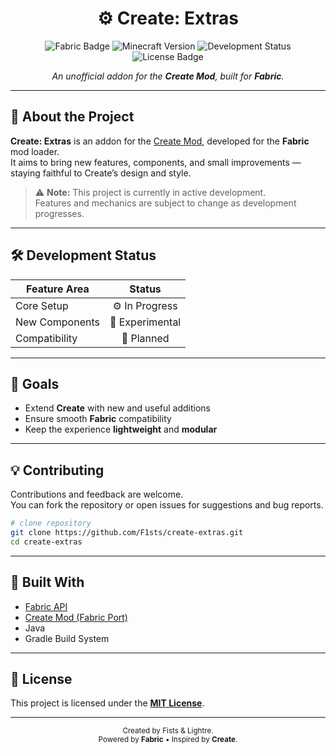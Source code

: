 <h1 align="center">⚙️ Create: Extras</h1>

<p align="center">
  <img src="https://img.shields.io/badge/Fabric-API-blue?style=flat-square&logo=fabricmc" alt="Fabric Badge"/>
  <img src="https://img.shields.io/badge/Minecraft-1.21+-brightgreen?style=flat-square&logo=minecraft" alt="Minecraft Version"/>
  <img src="https://img.shields.io/badge/Status-In%20Development-yellow?style=flat-square" alt="Development Status"/>
  <img src="https://img.shields.io/badge/License-MIT-lightgrey?style=flat-square" alt="License Badge"/>
</p>

<p align="center">
  <i>An unofficial addon for the <b>Create Mod</b>, built for <b>Fabric</b>.</i>
</p>

---

## 🧩 About the Project

**Create: Extras** is an addon for the [Create Mod](https://www.curseforge.com/minecraft/mc-mods/create), developed for
the **Fabric** mod loader.  
It aims to bring new features, components, and small improvements — staying faithful to Create’s design and style.

> ⚠️ **Note:** This project is currently in active development.  
> Features and mechanics are subject to change as development progresses.

---

## 🛠️ Development Status

| Feature Area   |     Status      |
|----------------|:---------------:|
| Core Setup     | ⚙️ In Progress  |
| New Components | 🧪 Experimental |
| Compatibility  |   🔄 Planned    |

---

## 🚀 Goals

- Extend **Create** with new and useful additions
- Ensure smooth **Fabric** compatibility
- Keep the experience **lightweight** and **modular**

---

## 💡 Contributing

Contributions and feedback are welcome.  
You can fork the repository or open issues for suggestions and bug reports.

```bash
# clone repository
git clone https://github.com/F1sts/create-extras.git
cd create-extras
```

---

## 🧱 Built With

* [Fabric API](https://fabricmc.net/)
* [Create Mod (Fabric Port)](https://modrinth.com/mod/create-fabric)
* Java
* Gradle Build System

---

## 📜 License

This project is licensed under the **[MIT License](LICENSE)**.

---

<p align="center">
  <sub>Created by Fists & Lightre.</sub><br/>
  <sub>Powered by <b>Fabric</b> • Inspired by <b>Create</b>.</sub>
</p>